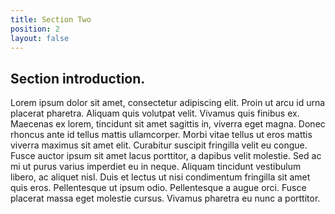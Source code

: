 ```yaml
---
title: Section Two
position: 2
layout: false
---
```


## Section introduction.

Lorem ipsum dolor sit amet, consectetur adipiscing elit. Proin ut arcu id urna placerat pharetra. Aliquam quis volutpat velit. Vivamus quis finibus ex. Maecenas ex lorem, tincidunt sit amet sagittis in, viverra eget magna. Donec rhoncus ante id tellus mattis ullamcorper. Morbi vitae tellus ut eros mattis viverra maximus sit amet elit. Curabitur suscipit fringilla velit eu congue. Fusce auctor ipsum sit amet lacus porttitor, a dapibus velit molestie. Sed ac mi ut purus varius imperdiet eu in neque. Aliquam tincidunt vestibulum libero, ac aliquet nisl. Duis et lectus ut nisi condimentum fringilla sit amet quis eros. Pellentesque ut ipsum odio. Pellentesque a augue orci. Fusce placerat massa eget molestie cursus. Vivamus pharetra eu nunc a porttitor.
